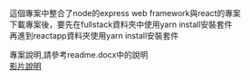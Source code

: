 這個專案中整合了node的express web framework與react的專案 <br>
下載專案後，要先在fullstack資料夾中使用yarn install安裝套件<br>
再進到reactapp資料夾使用yarn install安裝套件<br>

專案說明,請參考readme.docx中的說明<br>
<a href="https://youtu.be/dOhr4ti4yZ0">影片說明</a><br>




